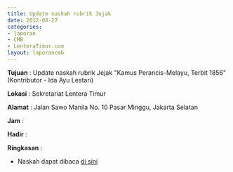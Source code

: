 ```yaml
---
title: Update naskah rubrik Jejak
date: 2012-08-27
categories:
- laporan
- CMB
- LenteraTimur.com
layout: laporancmb
---
```


**Tujuan** : Update naskah rubrik Jejak "Kamus Perancis-Melayu, Terbit 1856" (Kontributor - Ida Ayu Lestari)

**Lokasi** : Sekretariat Lentera Timur 

**Alamat** : Jalan Sawo Manila No. 10 Pasar Minggu, Jakarta Selatan

**Jam** : 

**Hadir** :  


**Ringkasan** : 
* Naskah dapat dibaca [di sini](http://www.lenteratimur.com/2012/08/kamus-perancis-melayu-terbit-1856/)
